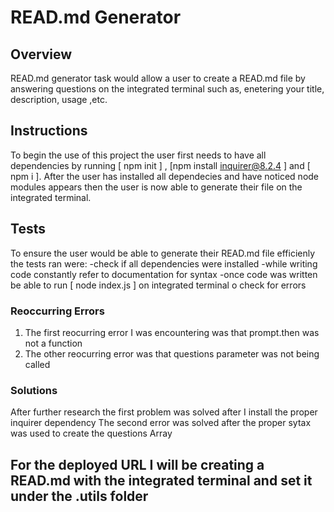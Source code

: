 # READ.md Generator

## Overview
READ.md generator task would allow a user to create a READ.md file by answering questions on the integrated terminal such as, enetering your title, description, usage ,etc.


## Instructions
To begin the use of this project the user first needs to have all dependencies by running [ npm init ] , [npm install inquirer@8.2.4 ] and [ npm i ]. After the user has installed all dependecies and have noticed node modules appears then the user is now able to generate their file on the integrated terminal. 

## Tests
To ensure the user would be able to generate their READ.md file efficienly the tests ran were:
-check if all dependencies were installed
-while writing code constantly refer to documentation for syntax
-once code was written be able to run [ node index.js ] on integrated terminal o check for errors

### Reoccurring Errors
1. The first reocurring error I was encountering was that prompt.then was not a function
2. The other reocurring error was that questions parameter was not being called

### Solutions
After further research the first problem was solved after I install the proper inquirer dependency 
The second error was solved after the proper sytax was used to create the questions Array

## For the deployed URL I will be creating a READ.md with the integrated terminal and set it under the .utils folder
